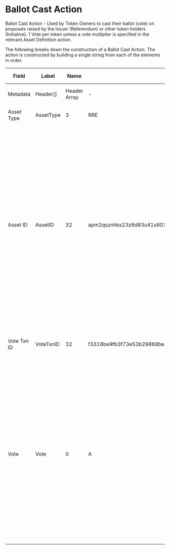 
# Ballot Cast Action

Ballot Cast Action -  Used by Token Owners to cast their ballot (vote) on proposals raised by the Issuer (Referendum) or other token holders (Initiative). 1 Vote per token unless a vote multiplier is specified in the relevant Asset Definition action.

The following breaks down the construction of a Ballot Cast Action. The action is constructed by building a single string from each of the elements in order.

| Field    | Label    | Name         | Example Values | Comments | Data Type          | Restrictions |
|----------|----------|--------------|----------------|----------|--------------------|--------------|
| Metadata | Header[] | Header Array | -              | -        | Common header data | Header       |
| Asset Type | AssetType | 3 | RRE | eg. Share, Bond, Ticket | string |  |
| Asset ID | AssetID | 32 | apm2qsznhks23z8d83u41s8019hyri3i | Randomly generated base58 string.  Each Asset ID should be unique.  However, a Asset ID is always linked to a Contract that is identified by the public address of the Contract wallet. The Asset Type can be the leading bytes - a convention - to make it easy to identify that it is a token by humans. | string |  |
| Vote Txn ID | VoteTxnID | 32 | f3318be9fb3f73e53b29868beae46b42911c2116f979a5d3284face90746cb37 | Tx-ID of the Vote the Ballot Cast is being made for. | sha256 |  |
| Vote | Vote | 0 | A | Length 1-255 bytes. 0 is not valid. Accept, Reject, Abstain, Spoiled, Multiple Choice, or Preference List. 15 options total. Order of preference.  1st position = 1st choice. 2nd position = 2nd choice, etc.  A is always Accept and B is always reject in a Y/N votes. | nvarchar8 |  |



<!--
<table class="waffle">
    <tr style='height:19px;'>
        <th style="width:6%" class="s0">Field</th>
        <th style="width:9%" class="s1">Label</th>
        <th style="width:9%" class="s1">Name</th>
        <th style="width:2%" class="s1">Bytes</th>
        <th style="width:29%" class="s1">Example Values</th>
        <th style="width:26%" class="s1">Comments</th>
        <th style="width:5%" class="s1">Data Type</th>
        <th style="width:14%" class="s2">Amendment Restrictions</th>
    </tr>
    <tr>
        <td class="s5" rowspan="100">Metadata (OP_RETURN Payload)</td>
        <td class="g6">Header[]</td>
        <td class="g6">Header Array</td>
        <td class="g6">-</td>
        <td class="g6">-</td>
        <td class="g6">Common header data for all actions</td>
        <td class="g6">Header</td>
        <td class="g7"></td>
    </tr>

    <tr>
        <td class="g10">Asset Type</td>
        <td class="g10">AssetType</td>
        <td class="g10">3</td>
        <td class="g10" style="word-break:break-all">RRE</td>
        <td class="g10">eg. Share, Bond, Ticket</td>
        <td class="g10">string</td>
        <td class="g11"></td>
    </tr>

    <tr>
        <td class="g10">Asset ID</td>
        <td class="g10">AssetID</td>
        <td class="g10">32</td>
        <td class="g10" style="word-break:break-all">apm2qsznhks23z8d83u41s8019hyri3i</td>
        <td class="g10">Randomly generated base58 string.  Each Asset ID should be unique.  However, a Asset ID is always linked to a Contract that is identified by the public address of the Contract wallet. The Asset Type can be the leading bytes - a convention - to make it easy to identify that it is a token by humans.</td>
        <td class="g10">string</td>
        <td class="g11"></td>
    </tr>

    <tr>
        <td class="g10">Vote Txn ID</td>
        <td class="g10">VoteTxnID</td>
        <td class="g10">32</td>
        <td class="g10" style="word-break:break-all">f3318be9fb3f73e53b29868beae46b42911c2116f979a5d3284face90746cb37</td>
        <td class="g10">Tx-ID of the Vote the Ballot Cast is being made for.</td>
        <td class="g10">sha256</td>
        <td class="g11"></td>
    </tr>

    <tr>
        <td class="g10">Vote</td>
        <td class="g10">Vote</td>
        <td class="g10">0</td>
        <td class="g10" style="word-break:break-all">A</td>
        <td class="g10">Length 1-255 bytes. 0 is not valid. Accept, Reject, Abstain, Spoiled, Multiple Choice, or Preference List. 15 options total. Order of preference.  1st position = 1st choice. 2nd position = 2nd choice, etc.  A is always Accept and B is always reject in a Y/N votes.</td>
        <td class="g10">nvarchar8</td>
        <td class="g11"></td>
    </tr>

</table>
!-->